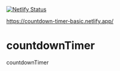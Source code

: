 [![Netlify Status](https://api.netlify.com/api/v1/badges/d5cd702d-cebc-4cfc-be6e-a0ab352fcecc/deploy-status)](https://app.netlify.com/sites/countdown-timer-basic/deploys)

https://countdown-timer-basic.netlify.app/

# countdownTimer
countdownTimer
